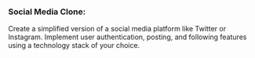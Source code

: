 ### Social Media Clone:

Create a simplified version of a social media platform like Twitter or Instagram. Implement user authentication, posting, and following features using a technology stack of your choice.

